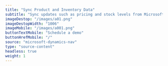 ```yaml
---
title: "Sync Product and Inventory Data"
subtitle: "Sync updates such as pricing and stock levels from Microsoft Dynamics NAV to your sales channel(s)."
imageDestop: "/images/a01.png"
imageDestopWidth: "1006"
imageMobile: "/images/a001.png"
buttonTextMobile: "Schedule a demo"
buttonHrefMobile: "/"
source: "microsoft-dynamics-nav"
type: "source-content"
headless: true
weight: 1
---
```

